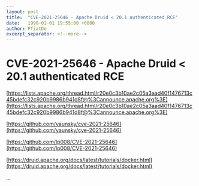 ```yaml
---
layout: post
title:  "CVE-2021-25646 - Apache Druid < 20.1 authenticated RCE"
date:   1990-01-01 19:55:00 +0000
author: PfiatDe
excerpt_separator: <!--more-->
---
```


# CVE-2021-25646 - Apache Druid < 20.1 authenticated RCE

[https://lists.apache.org/thread.html/r20e0c3b10ae2c05a3aad40f1476713c45bdefc32c920b9986b941d8f@%3Cannounce.apache.org%3E](https://lists.apache.org/thread.html/r20e0c3b10ae2c05a3aad40f1476713c45bdefc32c920b9986b941d8f@%3Cannounce.apache.org%3E)

[https://github.com/yaunsky/cve-2021-25646](https://github.com/yaunsky/cve-2021-25646)

[https://github.com/lp008/CVE-2021-25646](https://github.com/lp008/CVE-2021-25646)

[https://druid.apache.org/docs/latest/tutorials/docker.html](https://druid.apache.org/docs/latest/tutorials/docker.html)

...
<!--more-->
